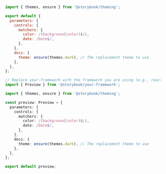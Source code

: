 ```js filename=".storybook/preview.js" renderer="common" language="js"
import { themes, ensure } from '@storybook/theming';

export default {
  parameters: {
    controls: {
      matchers: {
        color: /(background|color)$/i,
        date: /Date$/,
      },
    },
    docs: {
      theme: ensure(themes.dark), // The replacement theme to use
    },
  },
};
```

```ts filename=".storybook/preview.ts" renderer="common" language="ts"
// Replace your-framework with the framework you are using (e.g., react, vue3)
import { Preview } from '@storybook/your-framework';

import { themes, ensure } from '@storybook/theming';

const preview: Preview = {
  parameters: {
    controls: {
      matchers: {
        color: /(background|color)$/i,
        date: /Date$/,
      },
    },
    docs: {
      theme: ensure(themes.dark), // The replacement theme to use
    },
  },
};

export default preview;
```
